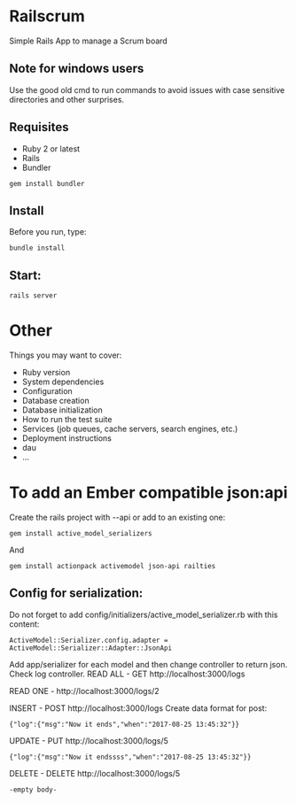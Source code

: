 # Railscrum
Simple Rails App to manage a Scrum board

## Note for windows users
Use the good old cmd to run commands to avoid issues with
case sensitive directories and other surprises.

## Requisites
- Ruby 2 or latest
- Rails
- Bundler

```
gem install bundler
```
## Install
Before you run, type:
```
bundle install
```

## Start:
```
rails server
```

# Other
Things you may want to cover:

* Ruby version
* System dependencies
* Configuration
* Database creation
* Database initialization
* How to run the test suite
* Services (job queues, cache servers, search engines, etc.)
* Deployment instructions
* dau
* ...

# To add an Ember compatible json:api

Create the rails project with --api or add to an existing one:

```
gem install active_model_serializers
```
And

```
gem install actionpack activemodel json-api railties
```

## Config for serialization:
Do not forget to add config/initializers/active_model_serializer.rb
with this content:
```
ActiveModel::Serializer.config.adapter = ActiveModel::Serializer::Adapter::JsonApi
```
Add app/serializer for each model
and then change controller to return json. Check log controller.
READ ALL - GET http://localhost:3000/logs

READ ONE - http://localhost:3000/logs/2
 
INSERT - POST http://localhost:3000/logs
Create data format for post:
```
{"log":{"msg":"Now it ends","when":"2017-08-25 13:45:32"}}
```
UPDATE - PUT http://localhost:3000/logs/5
```
{"log":{"msg":"Now it endssss","when":"2017-08-25 13:45:32"}}
```

DELETE - DELETE http://localhost:3000/logs/5
```
-empty body-
```
